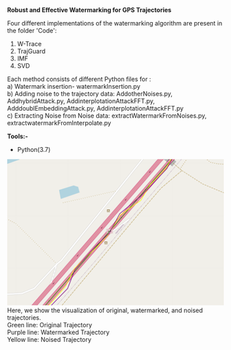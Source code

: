 **Robust and Effective Watermarking for GPS Trajectories**  
 

Four different implementations of the watermarking algorithm are present in the folder 'Code': 
1. W-Trace 
2. TrajGuard 
3. IMF
4. SVD

Each method consists of different Python files for :  
a) Watermark insertion- watermarkInsertion.py  
b) Adding noise to the trajectory data: AddotherNoises.py, AddhybridAttack.py, AddinterplotationAttackFFT.py,  AdddoublEmbeddingAttack.py, AddinterplotationAttackFFT.py  
c) Extracting Noise from Noise data: extractWatermarkFromNoises.py, extractwatermarkFromInterpolate.py  
   
 **Tools:-**  
   * Python(3.7) 

![alt text](https://github.com/Rajjat/watermarkingTrajectory/blob/master/watermark_img.png)  
Here, we show the visualization of original, watermarked, and noised trajectories.  
Green line: Original Trajectory  
Purple line: Watermarked Trajectory  
Yellow line: Noised Trajectory  
